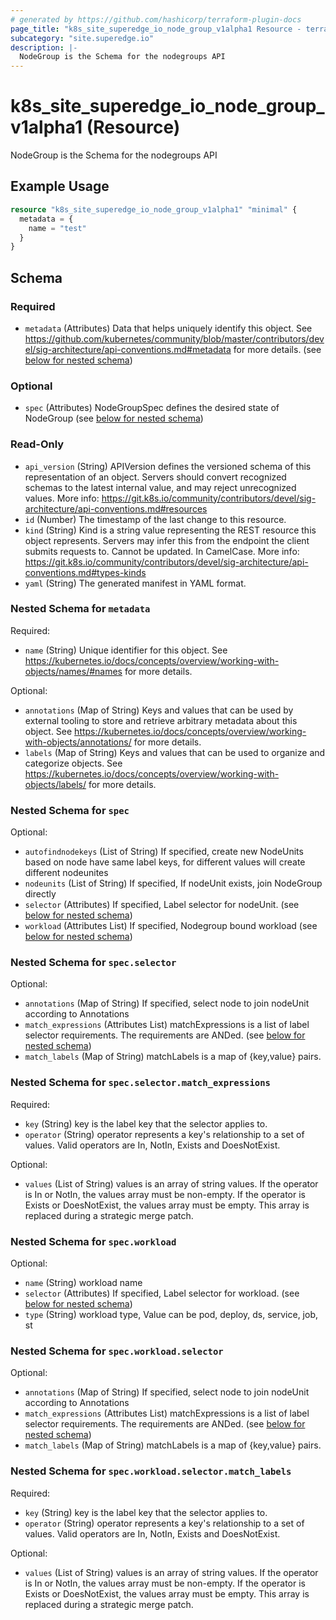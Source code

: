 ```yaml
---
# generated by https://github.com/hashicorp/terraform-plugin-docs
page_title: "k8s_site_superedge_io_node_group_v1alpha1 Resource - terraform-provider-k8s"
subcategory: "site.superedge.io"
description: |-
  NodeGroup is the Schema for the nodegroups API
---
```


# k8s_site_superedge_io_node_group_v1alpha1 (Resource)

NodeGroup is the Schema for the nodegroups API

## Example Usage

```terraform
resource "k8s_site_superedge_io_node_group_v1alpha1" "minimal" {
  metadata = {
    name = "test"
  }
}
```

<!-- schema generated by tfplugindocs -->
## Schema

### Required

- `metadata` (Attributes) Data that helps uniquely identify this object. See https://github.com/kubernetes/community/blob/master/contributors/devel/sig-architecture/api-conventions.md#metadata for more details. (see [below for nested schema](#nestedatt--metadata))

### Optional

- `spec` (Attributes) NodeGroupSpec defines the desired state of NodeGroup (see [below for nested schema](#nestedatt--spec))

### Read-Only

- `api_version` (String) APIVersion defines the versioned schema of this representation of an object. Servers should convert recognized schemas to the latest internal value, and may reject unrecognized values. More info: https://git.k8s.io/community/contributors/devel/sig-architecture/api-conventions.md#resources
- `id` (Number) The timestamp of the last change to this resource.
- `kind` (String) Kind is a string value representing the REST resource this object represents. Servers may infer this from the endpoint the client submits requests to. Cannot be updated. In CamelCase. More info: https://git.k8s.io/community/contributors/devel/sig-architecture/api-conventions.md#types-kinds
- `yaml` (String) The generated manifest in YAML format.

<a id="nestedatt--metadata"></a>
### Nested Schema for `metadata`

Required:

- `name` (String) Unique identifier for this object. See https://kubernetes.io/docs/concepts/overview/working-with-objects/names/#names for more details.

Optional:

- `annotations` (Map of String) Keys and values that can be used by external tooling to store and retrieve arbitrary metadata about this object. See https://kubernetes.io/docs/concepts/overview/working-with-objects/annotations/ for more details.
- `labels` (Map of String) Keys and values that can be used to organize and categorize objects. See https://kubernetes.io/docs/concepts/overview/working-with-objects/labels/ for more details.


<a id="nestedatt--spec"></a>
### Nested Schema for `spec`

Optional:

- `autofindnodekeys` (List of String) If specified, create new NodeUnits based on node have same label keys, for different values will create different nodeunites
- `nodeunits` (List of String) If specified, If nodeUnit exists, join NodeGroup directly
- `selector` (Attributes) If specified, Label selector for nodeUnit. (see [below for nested schema](#nestedatt--spec--selector))
- `workload` (Attributes List) If specified, Nodegroup bound workload (see [below for nested schema](#nestedatt--spec--workload))

<a id="nestedatt--spec--selector"></a>
### Nested Schema for `spec.selector`

Optional:

- `annotations` (Map of String) If specified, select node to join nodeUnit according to Annotations
- `match_expressions` (Attributes List) matchExpressions is a list of label selector requirements. The requirements are ANDed. (see [below for nested schema](#nestedatt--spec--selector--match_expressions))
- `match_labels` (Map of String) matchLabels is a map of {key,value} pairs.

<a id="nestedatt--spec--selector--match_expressions"></a>
### Nested Schema for `spec.selector.match_expressions`

Required:

- `key` (String) key is the label key that the selector applies to.
- `operator` (String) operator represents a key's relationship to a set of values. Valid operators are In, NotIn, Exists and DoesNotExist.

Optional:

- `values` (List of String) values is an array of string values. If the operator is In or NotIn, the values array must be non-empty. If the operator is Exists or DoesNotExist, the values array must be empty. This array is replaced during a strategic merge patch.



<a id="nestedatt--spec--workload"></a>
### Nested Schema for `spec.workload`

Optional:

- `name` (String) workload name
- `selector` (Attributes) If specified, Label selector for workload. (see [below for nested schema](#nestedatt--spec--workload--selector))
- `type` (String) workload type, Value can be pod, deploy, ds, service, job, st

<a id="nestedatt--spec--workload--selector"></a>
### Nested Schema for `spec.workload.selector`

Optional:

- `annotations` (Map of String) If specified, select node to join nodeUnit according to Annotations
- `match_expressions` (Attributes List) matchExpressions is a list of label selector requirements. The requirements are ANDed. (see [below for nested schema](#nestedatt--spec--workload--selector--match_expressions))
- `match_labels` (Map of String) matchLabels is a map of {key,value} pairs.

<a id="nestedatt--spec--workload--selector--match_expressions"></a>
### Nested Schema for `spec.workload.selector.match_labels`

Required:

- `key` (String) key is the label key that the selector applies to.
- `operator` (String) operator represents a key's relationship to a set of values. Valid operators are In, NotIn, Exists and DoesNotExist.

Optional:

- `values` (List of String) values is an array of string values. If the operator is In or NotIn, the values array must be non-empty. If the operator is Exists or DoesNotExist, the values array must be empty. This array is replaced during a strategic merge patch.


